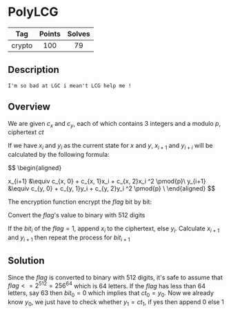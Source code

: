 # PolyLCG
|**Tag** | **Points** | **Solves**|
|:------:|:----------:|:---------:|
|crypto  |     100   |     79    |

## Description
```
I'm so bad at LGC i mean't LCG help me !
```

## Overview

We are given $c_x$ and $c_y$, each of which contains 3 integers and a modulo $p$, ciphertext $ct$

If we have $x_i$ and $y_i$ as the current state for $x$ and $y$, $x_{i+1}$ and $y_{i+i}$ will be calculated by the following formula:

<!-- ```math -->
$$
\begin{aligned}

x_{i+1} &\equiv c_{x, 0} + c_{x, 1}x_i + c_{x, 2}x_i ^2 \pmod{p}\\
y_{i+1} &\equiv c_{y, 0} + c_{y, 1}y_i + c_{y, 2}y_i ^2 \pmod{p} \\
\end{aligned}
$$

The encryption function encrypt the $flag$ bit by bit:

Convert the $flag$'s value to binary with 512 digits

If the $bit_i$ of the $flag=1$, append $x_i$ to the ciphertext, else $y_i$. Calculate $x_{i+1}$ and $y_{i+1}$ then repeat the process for $bit_{i+1}$

## Solution

Since the $flag$ is converted to binary with 512 digits, it's safe to assume that $flag <= 2^{512} = 256^{64}$ which is 64 letters. If the $flag$ has less than $64$ letters, say $63$ then $bit_0 = 0$ which implies that $ct_0 = y_0$. Now we already know $y_0$, we just have to check whether $y_1 = ct_1$, if yes then append $0$ else $1$


